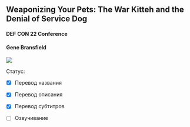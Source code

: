 ## Weaponizing Your Pets: The War Kitteh and the Denial of Service Dog

#### DEF CON 22 Conference
#### Gene Bransfield

[![](http://img.youtube.com/vi/DMNSvHswljM/0.jpg)](https://www.youtube.com/watch?v=DMNSvHswljM)

Статус:
- [x] Перевод названия
- [x] Перевод описания
- [x] Перевод субтитров
- [ ] Озвучивание

